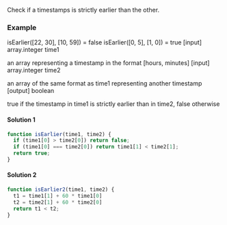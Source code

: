 Check if a timestamps is strictly earlier than the other.

### Example

isEarlier([22, 30], [10, 59]) = false
isEarlier([0, 5], [1, 0]) = true
[input] array.integer time1

an array representing a timestamp in the format [hours, minutes]
[input] array.integer time2

an array of the same format as time1 representing another timestamp
[output] boolean

true if the timestamp in time1 is strictly earlier than in time2, false otherwise

#### Solution 1

```javascript
function isEarlier(time1, time2) {
  if (time1[0] > time2[0]) return false;
  if (time1[0] === time2[0]) return time1[1] < time2[1];
  return true;
}
```
#### Solution 2

```javascript
function isEarlier2(time1, time2) {
  t1 = time1[1] + 60 * time1[0]
  t2 = time2[1] + 60 * time2[0]
  return t1 < t2;
}
```

